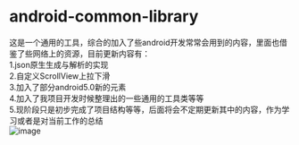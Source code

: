 # android-common-library
这是一个通用的工具，综合的加入了些android开发常常会用到的内容，里面也借鉴了些网络上的资源，目前更新内容有：<br>
1.json原生生成与解析的实现<br>
2.自定义ScrollView上拉下滑<br>
3.加入了部分android5.0新的元素<br>
4.加入了我项目开发时候整理出的一些通用的工具类等等<br>
5.现阶段只是初步完成了项目结构等等，后面将会不定期更新其中的内容，作为学习或者是对当前工作的总结<br>
![image](https://github.com/jason-wj/android-common-library/blob/master/image/demo.png)
